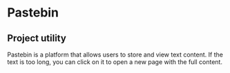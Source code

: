 # Pastebin

## Project utility
Pastebin is a platform that allows users to store and view text content. If the text is too long, you can click on it to open a new page with the full content.
